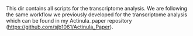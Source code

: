 This dir contains all scripts for the transcriptome analysis. We are following the same workflow we previously developed for the transcriptome analysis which can be found in my Actinula_paper repository (https://github.com/sjb1061/Actinula_Paper).
